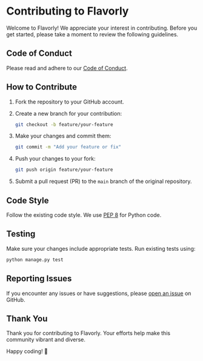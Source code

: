 # Contributing to Flavorly

Welcome to Flavorly! We appreciate your interest in contributing. Before you get started, please take a moment to review the following guidelines.

## Code of Conduct

Please read and adhere to our [Code of Conduct](CODE_OF_CONDUCT.md).

## How to Contribute

1. Fork the repository to your GitHub account.
2. Create a new branch for your contribution:

    ```bash
    git checkout -b feature/your-feature
    ```

3. Make your changes and commit them:

    ```bash
    git commit -m "Add your feature or fix"
    ```

4. Push your changes to your fork:

    ```bash
    git push origin feature/your-feature
    ```

5. Submit a pull request (PR) to the `main` branch of the original repository.

## Code Style

Follow the existing code style. We use [PEP 8](https://www.python.org/dev/peps/pep-0008/) for Python code.

## Testing

Make sure your changes include appropriate tests. Run existing tests using:

```bash
python manage.py test
```

## Reporting Issues

If you encounter any issues or have suggestions, please [open an issue](https://github.com/AlzyWelzy/flavorly/issues) on GitHub.

## Thank You

Thank you for contributing to Flavorly. Your efforts help make this community vibrant and diverse.

Happy coding! 🚀
